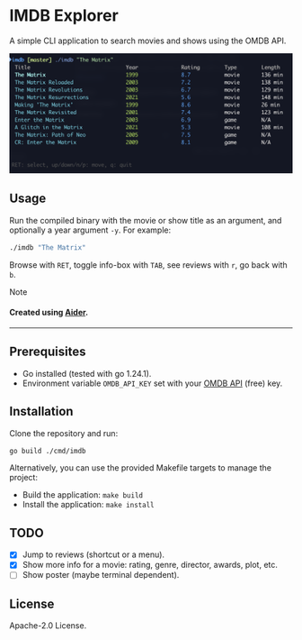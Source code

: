 # IMDB Explorer

A simple CLI application to search movies and shows using the OMDB API.

<img src="./screenshot.png" alt="image showing how to search shows and movies called 'the matrix'" width="600"/>


## Usage

Run the compiled binary with the movie or show title as an argument, and optionally a year argument `-y`. For example:

```bash
./imdb "The Matrix"
```

Browse with `RET`, toggle info-box with `TAB`, see reviews with `r`, go back with `b`.

> [!NOTE]  
> #### Created using [Aider](https://aider.chat/).

-----------

## Prerequisites

- Go installed (tested with go 1.24.1).
- Environment variable `OMDB_API_KEY` set with your [OMDB API](https://www.omdbapi.com/) (free) key.

## Installation

Clone the repository and run:

```bash
go build ./cmd/imdb
```

Alternatively, you can use the provided Makefile targets to manage the project:
- Build the application: `make build`
- Install the application: `make install`

## TODO

- [x] Jump to reviews (shortcut or a menu).
- [x] Show more info for a movie: rating, genre, director, awards, plot, etc.
- [ ] Show poster (maybe terminal dependent).

## License

Apache-2.0 License.
